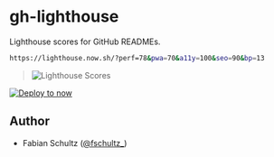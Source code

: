# gh-lighthouse

Lighthouse scores for GitHub READMEs.

```bash
https://lighthouse.now.sh/?perf=78&pwa=70&a11y=100&seo=90&bp=13
```

> ![Lighthouse Scores](https://lighthouse.now.sh/?perf=78&pwa=70&a11y=100&seo=90&bp=13)

[![Deploy to now](https://deploy.now.sh/static/button.svg)](https://deploy.now.sh/?repo=https://github.com/fabe/gh-lighthouse)

## Author
- Fabian Schultz ([@fschultz_](https://twitter.com/fschultz_))